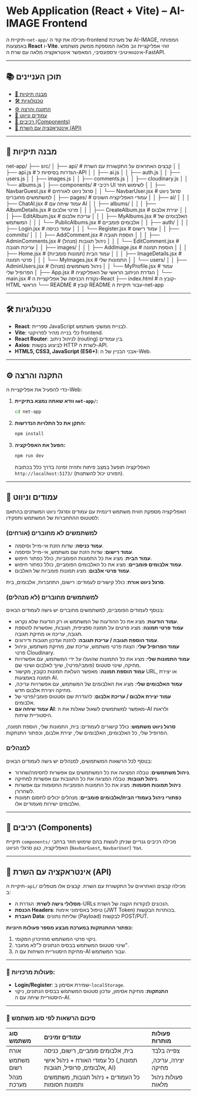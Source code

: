 # Web Application (React + Vite) – AI-IMAGE Frontend

תיקיית ה-`net-app/` מכילה את קוד ה-frontend של מערכת AI-IMAGE, המפותח באמצעות **React** ו-**Vite**. זוהי אפליקציית ווב מלאה המספקת ממשק משתמש אינטואיטיבי ורספונסיבי, המאפשר אינטראקציה מלאה עם שרת ה-FastAPI.

---

## 📚 תוכן העניינים

- [📂 מבנה תיקיות](#📂-מבנה-תיקיות)
- [🛠️ טכנולוגיות](#🛠️-טכנולוגיות)
- [⚙️ התקנה והרצה](#⚙️-התקנה-והרצה)
- [🧭 עמודים וניווט](#🧭-עמודים-וניווט)
- [🧩 רכיבים (Components)](#🧩-רכיבים-components)
- [🔗 אינטראקציה עם השרת (API)](#🔗-אינטראקציה-עם-השרת-api)

---

## 📂 מבנה תיקיות

net-app/
├── src/
│   ├── api/                 # קבצים האחראים על התקשורת עם השרת
│   │   ├── api.js           # הגדרות בסיסיות ל-API
│   │   ├── ai.js
│   │   ├── auth.js
│   │   ├── users.js
│   │   ├── images.js
│   │   ├── comments.js
│   │   ├── cloudinary.js
│   │   └── albums.js
│   ├── components/          # רכיבי UI לשימוש חוזר
│   │   ├── NavbarGuest.jsx  # סרגל ניווט לאורחים
│   │   └── NavbarUser.jsx   # סרגל ניווט למשתמשים מחוברים
│   ├── pages/               # עמודי האפליקציה השונים
│   │   ├── ai/
│   │   │   ├── ChatAI.jsx   # עמוד שיחה עם AI
│   │   ├── albums/
│   │   │   ├── AlbumDetails.jsx   # פרטי אלבום
│   │   │   ├── CreateAlbum.jsx    # יצירת אלבום
│   │   │   ├── EditAlbum.jsx      # עריכת אלבום
│   │   │   ├── MyAlbums.jsx       # האלבומים של המשתמש
│   │   │   └── PublicAlbums.jsx   # אלבומים פומביים
│   │   ├── auth/
│   │   │   ├── Login.jsx          # עמוד כניסה
│   │   │   └── Register.jsx       # עמוד רישום
│   │   ├── commits/
│   │   │   ├── AddComment.jsx     # הוספת תגובה
│   │   │   ├── AdminComments.jsx  # ניהול תגובות (מנהל)
│   │   │   └── EditComment.jsx    # עריכת תגובה
│   │   ├── images/
│   │   │   ├── AddImage.jsx       # הוספת תמונה
│   │   │   ├── Home.jsx           # עמוד הבית (תמונות פומביות)
│   │   │   ├── ImageDetails.jsx   # פרטי תמונה
│   │   │   └── MyImages.jsx       # התמונות שלי
│   │   └── users/
│   │       ├── AdminUsers.jsx     # ניהול משתמשים (מנהל)
│   │       └── MyProfile.jsx      # עמוד הפרופיל שלי
│   ├── App.jsx              # הגדרת הניתוב הראשי של האפליקציה
│   └── main.jsx             # נקודת הכניסה של אפליקציית ה-React
├── index.html               # קובץ ה-HTML הראשי
└── README                   # קובץ README עבור תיקיית ה-net-app


---

## 🛠️ טכנולוגיות

* **React**: ספריית JavaScript לבניית ממשקי משתמש.
* **Vite**: כלי בנייה מהיר לפרויקטי frontend.
* **React Router**: לניהול ניתוב (routing) בין עמודים.
* **Axios**: לביצוע בקשות HTTP לשרת ה-API.
* **HTML5, CSS3, JavaScript (ES6+)**: אבני הבניין של ה-Web.

---

## ⚙️ התקנה והרצה

כדי להפעיל את אפליקציית ה-Web:

1.  **וודא שאתה נמצא בתיקיית `net-app/`:**
    ```bash
    cd net-app
    ```

2.  **התקן את כל התלויות הנדרשות:**
    ```bash
    npm install
    ```

3.  **הפעל את האפליקציה:**
    ```bash
    npm run dev
    ```
    האפליקציה תופעל במצב פיתוח ותהיה זמינה בדרך כלל בכתובת `http://localhost:5173/` (הפורט יכול להשתנות).

---

## 🧭 עמודים וניווט

האפליקציה מספקת חווית משתמש דינמית עם עמודים וסרגלי ניווט המשתנים בהתאם לסטטוס ההתחברות של המשתמש ותפקידו:

### למשתמשים לא מחוברים (אורחים)

* **עמוד כניסה**: שדות הזנת אי-מייל וסיסמה.
* **עמוד רישום**: שדות הזנת שם משתמש, אי-מייל וסיסמה.
* **עמוד הבית**: מציג את כל התמונות הפומביות, כולל כפתור חיפוש.
* **עמוד אלבומים פומביים**: מציג את כל האלבומים הפומביים, כולל כפתור חיפוש.
* **עמוד פרטי אלבום**: מציג תמונות פומביות של האלבום.

**סרגל ניווט אורח**: כולל קישורים לעמודים: רישום, התחברות, אלבומים, בית.

### למשתמשים מחוברים (לא מנהלים)

בנוסף לעמודים הפומביים, למשתמשים מחוברים יש גישה לעמודים הבאים:

* **עמוד הודעות**: מציג את כל ההודעות של המשתמש או רק הודעות שלא נקראו.
* **עמוד פרטי תמונה**: מציג פרטים על תמונה ספציפית, תגובות, ואפשרות להוספת תגובה, עריכה או מחיקת תגובה.
* **עמוד הוספת תגובה / עריכת תגובה**: להזנת ועדכון תגובות ודירוגים.
* **עמוד הפרופיל שלי**: הצגת פרטי משתמש, עריכת שם, מחיקת משתמש, וניהול פרטי Cloudinary.
* **עמוד התמונות שלי**: מציג את כל התמונות שהועלו על ידי המשתמש, עם אפשרויות מחיקה, שינוי סטטוס (פומבי/פרטי), שיוך לאלבום ושינוי שם.
* **עמוד הוספת תמונה**: מאפשר העלאת תמונות כקובץ, מקישור URL, או יצירת תמונה באמצעות AI.
* **עמוד האלבומים שלי**: מציג את האלבומים של המשתמש, עם אפשרויות עריכה, מחיקה ויצירת אלבום חדש.
* **עמוד יצירת אלבום / עריכת אלבום**: להגדרת שם וסטטוס פומבי/פרטי של אלבומים.
* **עמוד שיחה עם AI**: מאפשר למשתמשים לשאול שאלות את ה-AI ולראות היסטוריית שיחות.

**סרגל ניווט משתמש**: כולל קישורים לעמודים: בית, התמונות שלי, הוספת תמונה, הפרופיל שלי, כל האלבומים, האלבומים שלי, יצירת אלבום, וכפתור התנתקות.

### למנהלים

בנוסף לכל הרשאות המשתמשים, למנהלים יש גישה לעמודים הבאים:

* **ניהול משתמשים**: טבלה המציגה את כל המשתמשים עם אפשרות לחסימה/שחרור.
* **ניהול תגובות**: טבלה המציגה את כל התגובות עם אפשרות למחיקה.
* **ניהול תמונות חסומות**: מציג את כל התמונות הפומביות החסומות עם אפשרות לשחרורן.
* **כפתורי ניהול בעמודי הבית/אלבומים פומביים**: מנהלים יכולים לחסום תמונות ואלבומים ישירות מעמודים אלו.

---

## 🧩 רכיבים (Components)

תיקיית `components/` מכילה רכיבים גנריים שניתן לעשות בהם שימוש חוזר ברחבי האפליקציה, כגון סרגלי הניווט (`NavbarGuest`, `NavbarUser`) ועוד.

---

## 🔗 אינטראקציה עם השרת (API)

תיקיית ה-`api/` מכילה קבצים האחראים על התקשורת עם השרת. קבצים אלו מטפלים ב:

* **מסלולי גישה לשרת**: הגדרת ה-URLs הנכונים לנקודות הקצה של השרת.
* **הכנסת Headers**: טיפול באסימוני אימות (JWT Token) בכותרות הבקשות.
* **העברת Data**: שליחת נתונים (Payload) לבקשות POST/PUT.

**כפתור ההתנתקות במערכת מבצע מספר פעולות חיוניות:**

1.  ניקוי פרטי המשתמש מהזיכרון המקומי.
2.  שינוי סטטוס המשתמש בבסיס הנתונים ל"לא מחובר".
3.  מחיקת היסטוריית השיחות עם ה-AI עבור המשתמש.

---

### 🔑 פעולות מרכזיות:

* **Login/Register**: שמירת אסימון ב-`localStorage`.
* **התנתקות**: מחיקת אסימון, עדכון סטטוס המשתמש בבסיס הנתונים, ניקוי היסטוריית שיחה עם ה-AI.

---

### 🧮 סיכום הרשאות לפי סוג משתמש

| סוג משתמש  | עמודים זמינים                                                     | פעולות מותרות       |
| :--------- | :---------------------------------------------------------------- | :------------------ |
| אורח       | בית, אלבומים פומביים, רישום, כניסה                                | צפייה בלבד          |
| משתמש רשום | כל עמודי האורח + ניהול אישי (תמונות, אלבומים, פרופיל, תגובות, AI) | יצירה, עריכה, מחיקה |
| מנהל מערכת | כל העמודים + ניהול תגובות, משתמשים ותמונות חסומות                 | פעולות ניהול מלאות  |